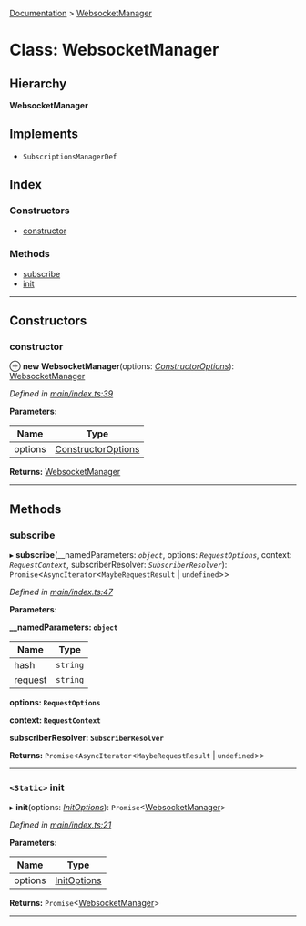 [Documentation](../README.md) > [WebsocketManager](../classes/websocketmanager.md)

# Class: WebsocketManager

## Hierarchy

**WebsocketManager**

## Implements

* `SubscriptionsManagerDef`

## Index

### Constructors

* [constructor](websocketmanager.md#constructor)

### Methods

* [subscribe](websocketmanager.md#subscribe)
* [init](websocketmanager.md#init)

---

## Constructors

<a id="constructor"></a>

###  constructor

⊕ **new WebsocketManager**(options: *[ConstructorOptions](../#constructoroptions)*): [WebsocketManager](websocketmanager.md)

*Defined in [main/index.ts:39](https://github.com/bad-batch/handl/blob/20503ed/packages/websocket-manager/src/main/index.ts#L39)*

**Parameters:**

| Name | Type |
| ------ | ------ |
| options | [ConstructorOptions](../#constructoroptions) |

**Returns:** [WebsocketManager](websocketmanager.md)

___

## Methods

<a id="subscribe"></a>

###  subscribe

▸ **subscribe**(__namedParameters: *`object`*, options: *`RequestOptions`*, context: *`RequestContext`*, subscriberResolver: *`SubscriberResolver`*): `Promise`<`AsyncIterator`<`MaybeRequestResult` \| `undefined`>>

*Defined in [main/index.ts:47](https://github.com/bad-batch/handl/blob/20503ed/packages/websocket-manager/src/main/index.ts#L47)*

**Parameters:**

**__namedParameters: `object`**

| Name | Type |
| ------ | ------ |
| hash | `string` |
| request | `string` |

**options: `RequestOptions`**

**context: `RequestContext`**

**subscriberResolver: `SubscriberResolver`**

**Returns:** `Promise`<`AsyncIterator`<`MaybeRequestResult` \| `undefined`>>

___
<a id="init"></a>

### `<Static>` init

▸ **init**(options: *[InitOptions](../#initoptions)*): `Promise`<[WebsocketManager](websocketmanager.md)>

*Defined in [main/index.ts:21](https://github.com/bad-batch/handl/blob/20503ed/packages/websocket-manager/src/main/index.ts#L21)*

**Parameters:**

| Name | Type |
| ------ | ------ |
| options | [InitOptions](../#initoptions) |

**Returns:** `Promise`<[WebsocketManager](websocketmanager.md)>

___


